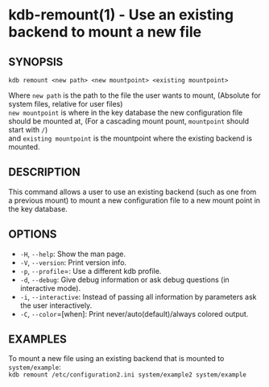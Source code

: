 kdb-remount(1) - Use an existing backend to mount a new file
============================================================

## SYNOPSIS

`kdb remount <new path> <new mountpoint> <existing mountpoint>`

Where `new path` is the path to the file the user wants to mount, (Absolute for system files, relative for user files)  
`new mountpoint` is where in the key database the new configuration file should be mounted at, (For a cascading mount pount, `mountpoint` should start with `/`)  
and `existing mountpoint` is the mountpoint where the existing backend is mounted.  

## DESCRIPTION

This command allows a user to use an existing backend (such as one from a previous mount) to mount a new configuration file to a new mount point in the key database.  

## OPTIONS

- `-H`, `--help`:
  Show the man page.
- `-V`, `--version`:
  Print version info.
- `-p`, `--profile`=<profile>:
  Use a different kdb profile.
- `-d`, `--debug`:
  Give debug information or ask debug questions (in interactive mode).
- `-i`, `--interactive`:
  Instead of passing all information by parameters
  ask the user interactively.
- `-C`, `--color`=[when]:
  Print never/auto(default)/always colored output.

## EXAMPLES

To mount a new file using an existing backend that is mounted to `system/example`:  
`kdb remount /etc/configuration2.ini system/example2 system/example`  

